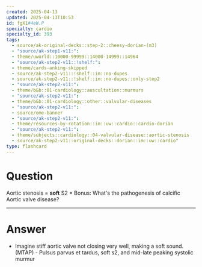 ```yaml
---
created: 2025-04-13
updated: 2025-04-13T10:53
id: fgX1#4eW.P
specialty: cardio
specialty_id: 393
tags:
  - source/ak-original-decks::step-2::cheesy-dorian-(m3)
  - "source/ak-step1-v11:": 
  - theme/uworld::10000-99999::14000-14999::14964
  - "source/ak-step2-v11::!shelf:": 
  - theme/cards-anking-skipped
  - source/ak-step2-v11::!shelf::im::no-dupes
  - source/ak-step2-v11::!shelf::im::no-dupes::only-step2
  - "source/ak-step2-v11:": 
  - theme/b&b::01-cardiology::auscultation::murmurs
  - "source/ak-step2-v11:": 
  - theme/b&b::01-cardiology::other::valvular-diseases
  - "source/ak-step2-v11:": 
  - source/ome-banner
  - "source/ak-step2-v11:": 
  - theme/resources-by-rotation::im::uw::cardio::cardio-dorian
  - "source/ak-step2-v11:": 
  - theme/subjects::cardiology::04-valvular-disease::aortic-stenosis
  - source/ak-step2-v11::original-decks::dorian::im::uw::cardio"
type: flashcard
---
```


# Question
Aortic stenosis = **soft** S2   * Bonus: What's the pathogenesis of calcific Aortic valve disease?

---

# Answer
- Imagine stiff aortic valve not closing very well, making a soft sound. (MTAP) - Pulsus parvus et tardus, soft s2, and mid-late peaking systolic murmur